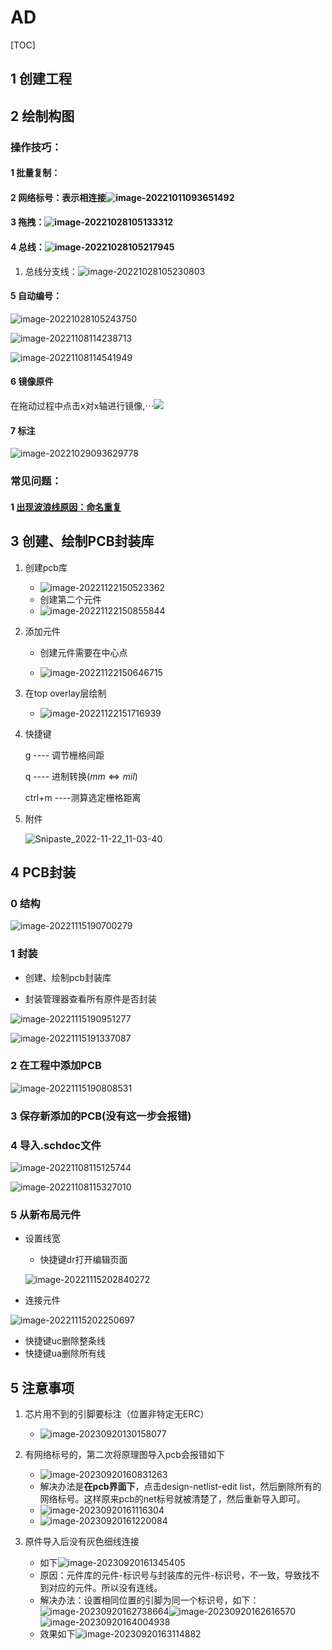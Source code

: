 # AD

[TOC]

## 1 创建工程

## 2 绘制构图

### 操作技巧：

#### 1 批量复制：

#### 2 网络标号：表示相连接![image-20221011093651492](http://cdn.nidhogg-110.cn/typora/image-20221028105157047.png)

#### 3 拖拽：![image-20221028105133312](http://cdn.nidhogg-110.cn/typora/image-20221028105133312.png)

#### 4 总线：![image-20221028105217945](http://cdn.nidhogg-110.cn/typora/image-20221028105217945.png)

1. 总线分支线：![image-20221028105230803](http://cdn.nidhogg-110.cn/typora/image-20221028105230803.png)

#### 5 自动编号：

<div id='2-1'></div>

<img src="http://cdn.nidhogg-110.cn/typora/image-20221028105243750.png" alt="image-20221028105243750"  />

![image-20221108114238713](http://cdn.nidhogg-110.cn/typora/image-20221108114238713.png)

![image-20221108114541949](http://cdn.nidhogg-110.cn/typora/image-20221108114541949.png)

#### 6 镜像原件

在拖动过程中点击x对x轴进行镜像,$\cdots$![](http://cdn.nidhogg-110.cn/typora/image-20221028185027692.png)

#### 7 标注

![image-20221029093629778](http://cdn.nidhogg-110.cn/typora/image-20221029093629778.png)







### 常见问题：

#### 1 <a href='#2-1'>出现波浪线原因：命名重复</a>



## 3 创建、绘制PCB封装库

<div id='cjfz'></div>

1. 创建pcb库

   - ![image-20221122150523362](http://cdn.nidhogg-110.cn/typora/image-20221122150523362.png)
   - 创建第二个元件
   - ![image-20221122150855844](http://cdn.nidhogg-110.cn/typora/image-20221122150855844.png)

2. 添加元件

   - 创建元件需要在中心点

   - ![image-20221122150646715](http://cdn.nidhogg-110.cn/typora/image-20221122150646715.png)

3. 在top overlay层绘制

   - ![image-20221122151716939](http://cdn.nidhogg-110.cn/typora/image-20221122151716939.png)

4. 快捷键

   g ---- 调节栅格间距

   q ---- 进制转换$(mm\Leftrightarrow mil)$

   ctrl+m ----测算选定栅格距离

5. 附件

   ![Snipaste_2022-11-22_11-03-40](http://cdn.nidhogg-110.cn/typora/Snipaste_2022-11-22_11-03-40.png)

## 4 PCB封装

### 0 结构

![image-20221115190700279](http://cdn.nidhogg-110.cn/typora/image-20221115190700279.png)

### 1 封装

- <a herf='#cjfz'>创建、绘制pcb封装库</a>

- 封装管理器查看所有原件是否封装

![image-20221115190951277](http://cdn.nidhogg-110.cn/typora/image-20221115190951277.png)

![image-20221115191337087](http://cdn.nidhogg-110.cn/typora/image-20221115191337087.png)

### 2 在工程中添加PCB

![image-20221115190808531](http://cdn.nidhogg-110.cn/typora/image-20221115190808531.png)

### 3 保存新添加的PCB(没有这一步会报错)

### 4 导入.schdoc文件

![image-20221108115125744](http://cdn.nidhogg-110.cn/typora/image-20221108115125744.png)

![image-20221108115327010](http://cdn.nidhogg-110.cn/typora/image-20221108115327010.png)

### 5 从新布局元件

- 设置线宽

  - 快捷键dr打开编辑页面

  ![image-20221115202840272](http://cdn.nidhogg-110.cn/typora/image-20221115202840272.png)

- 连接元件

![image-20221115202250697](http://cdn.nidhogg-110.cn/typora/image-20221115202250697.png)

- 快捷键uc删除整条线
- 快捷键ua删除所有线

## 5 注意事项

1.   芯片用不到的引脚要标注（位置非特定无ERC）
     -   ![image-20230920130158077](http://cdn.nidhogg-110.cn/typora/image-20230920130158077.png)

2.   有网络标号的，第二次将原理图导入pcb会报错如下

     -   ![image-20230920160831263](http://cdn.nidhogg-110.cn/typora/image-20230920160831263.png)
     -   解决办法是**在pcb界面下**，点击design-netlist-edit list，然后删除所有的网络标号。这样原来pcb的net标号就被清楚了，然后重新导入即可。
     -   ![image-20230920161116304](http://cdn.nidhogg-110.cn/typora/image-20230920161116304.png)
     -   ![image-20230920161220084](http://cdn.nidhogg-110.cn/typora/image-20230920161220084.png)

3.   原件导入后没有灰色细线连接

     -   如下![image-20230920161345405](http://cdn.nidhogg-110.cn/typora/image-20230920161345405.png)
     -   原因：元件库的元件-标识号与封装库的元件-标识号，不一致，导致找不到对应的元件。所以没有连线。
     -   解决办法：设置相同位置的引脚为同一个标识号，如下：![image-20230920162738664](http://cdn.nidhogg-110.cn/typora/image-20230920162738664.png)![image-20230920162616570](http://cdn.nidhogg-110.cn/typora/image-20230920162616570.png)![image-20230920164004938](http://cdn.nidhogg-110.cn/typora/image-20230920164004938.png)
     -   效果如下![image-20230920163114882](http://cdn.nidhogg-110.cn/typora/image-20230920163114882.png)

     

